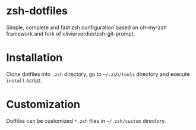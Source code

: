 # zsh-dotfiles
Simple, complete and fast zsh configuration based on oh-my-zsh framework and fork of olivierverdier/zsh-git-prompt.

# Installation
Clone dotfiles into `.zsh` directory, go to `~/.zsh/tools` directory and execute `install` script.

# Customization
Dotfiles can be customized `*.zsh` files in `~/.zsh/custom` directory.
